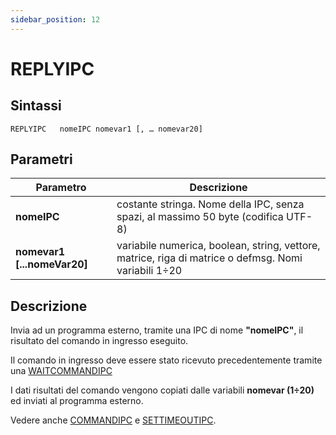 ```yaml
---
sidebar_position: 12
---
```


# REPLYIPC

## Sintassi

  ```
 REPLYIPC	nomeIPC nomevar1 [, … nomevar20]
  ```

## Parametri
|Parametro                    | Descrizione                                                                                           |                
|-----------------------------|-------------------------------------------------------------------------------------------------------|
| **nomeIPC**                 | costante stringa. Nome della IPC, senza spazi, al massimo 50 byte (codifica UTF-8)                    |         
| **nomevar1 [...nomeVar20]** | variabile numerica, boolean, string, vettore, matrice, riga di matrice o defmsg. Nomi variabili 1÷20  |  

## Descrizione
Invia ad un programma esterno, tramite una IPC di nome **"nomeIPC"**, il risultato del comando in ingresso eseguito.

Il comando in ingresso deve essere stato ricevuto precedentemente tramite una [WAITCOMMANDIPC](WAITCOMMANDIPC.md)

I dati risultati del comando vengono copiati dalle variabili **nomevar (1÷20)** ed inviati al programma esterno.

Vedere anche [COMMANDIPC](COMMANDIPC.md) e [SETTIMEOUTIPC](SETTIMEOUTIPC.md).
